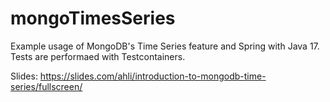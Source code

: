 # mongoTimesSeries
Example usage of MongoDB's Time Series feature and Spring with Java 17.
Tests are performaed with Testcontainers.

Slides: https://slides.com/ahli/introduction-to-mongodb-time-series/fullscreen/
